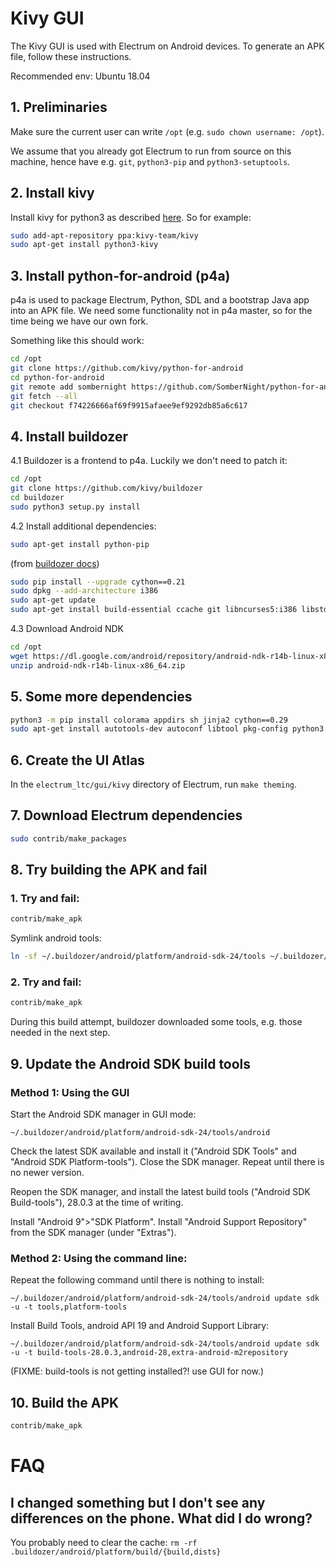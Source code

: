 # Kivy GUI

The Kivy GUI is used with Electrum on Android devices.
To generate an APK file, follow these instructions.

Recommended env: Ubuntu 18.04

## 1. Preliminaries

Make sure the current user can write `/opt` (e.g. `sudo chown username: /opt`).

We assume that you already got Electrum to run from source on this machine,
hence have e.g. `git`, `python3-pip` and `python3-setuptools`.

## 2. Install kivy

Install kivy for python3 as described [here](https://kivy.org/docs/installation/installation-linux.html).
So for example:
```sh
sudo add-apt-repository ppa:kivy-team/kivy
sudo apt-get install python3-kivy
```


## 3. Install python-for-android (p4a)
p4a is used to package Electrum, Python, SDL and a bootstrap Java app into an APK file. 
We need some functionality not in p4a master, so for the time being we have our own fork.

Something like this should work:

```sh
cd /opt
git clone https://github.com/kivy/python-for-android
cd python-for-android
git remote add sombernight https://github.com/SomberNight/python-for-android
git fetch --all
git checkout f74226666af69f9915afaee9ef9292db85a6c617
```

## 4. Install buildozer
4.1 Buildozer is a frontend to p4a. Luckily we don't need to patch it:

```sh
cd /opt
git clone https://github.com/kivy/buildozer
cd buildozer
sudo python3 setup.py install
```

4.2 Install additional dependencies:

```sh
sudo apt-get install python-pip
```

(from [buildozer docs](https://buildozer.readthedocs.io/en/latest/installation.html#targeting-android))
```sh
sudo pip install --upgrade cython==0.21
sudo dpkg --add-architecture i386
sudo apt-get update
sudo apt-get install build-essential ccache git libncurses5:i386 libstdc++6:i386 libgtk2.0-0:i386 libpangox-1.0-0:i386 libpangoxft-1.0-0:i386 libidn11:i386 python2.7 python2.7-dev openjdk-8-jdk unzip zlib1g-dev zlib1g:i386
```

4.3 Download Android NDK
```sh
cd /opt
wget https://dl.google.com/android/repository/android-ndk-r14b-linux-x86_64.zip
unzip android-ndk-r14b-linux-x86_64.zip
```

## 5. Some more dependencies

```sh
python3 -m pip install colorama appdirs sh jinja2 cython==0.29
sudo apt-get install autotools-dev autoconf libtool pkg-config python3.7
```


## 6. Create the UI Atlas
In the `electrum_ltc/gui/kivy` directory of Electrum, run `make theming`.

## 7. Download Electrum dependencies
```sh
sudo contrib/make_packages
```

## 8. Try building the APK and fail

### 1. Try and fail:

```sh
contrib/make_apk
```

Symlink android tools:

```sh
ln -sf ~/.buildozer/android/platform/android-sdk-24/tools ~/.buildozer/android/platform/android-sdk-24/tools.save
```

### 2. Try and fail:

```sh
contrib/make_apk
```

During this build attempt, buildozer downloaded some tools,
e.g. those needed in the next step.

## 9. Update the Android SDK build tools

### Method 1: Using the GUI

  Start the Android SDK manager in GUI mode:
  
    ~/.buildozer/android/platform/android-sdk-24/tools/android

  Check the latest SDK available and install it
  ("Android SDK Tools" and "Android SDK Platform-tools").
  Close the SDK manager. Repeat until there is no newer version.
  
  Reopen the SDK manager, and install the latest build tools
  ("Android SDK Build-tools"), 28.0.3 at the time of writing.
  
  Install "Android 9">"SDK Platform".
  Install "Android Support Repository" from the SDK manager (under "Extras").

### Method 2: Using the command line:

  Repeat the following command until there is nothing to install:

    ~/.buildozer/android/platform/android-sdk-24/tools/android update sdk -u -t tools,platform-tools

  Install Build Tools, android API 19 and Android Support Library:

    ~/.buildozer/android/platform/android-sdk-24/tools/android update sdk -u -t build-tools-28.0.3,android-28,extra-android-m2repository

  (FIXME: build-tools is not getting installed?! use GUI for now.)

## 10. Build the APK

```sh
contrib/make_apk
```

# FAQ

## I changed something but I don't see any differences on the phone. What did I do wrong?
You probably need to clear the cache: `rm -rf .buildozer/android/platform/build/{build,dists}`
